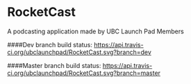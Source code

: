 # RocketCast
A podcasting application made by UBC Launch Pad Members

####Dev branch build status: 
https://api.travis-ci.org/ubclaunchpad/RocketCast.svg?branch=dev

####Master branch build status: 
https://api.travis-ci.org/ubclaunchpad/RocketCast.svg?branch=master


